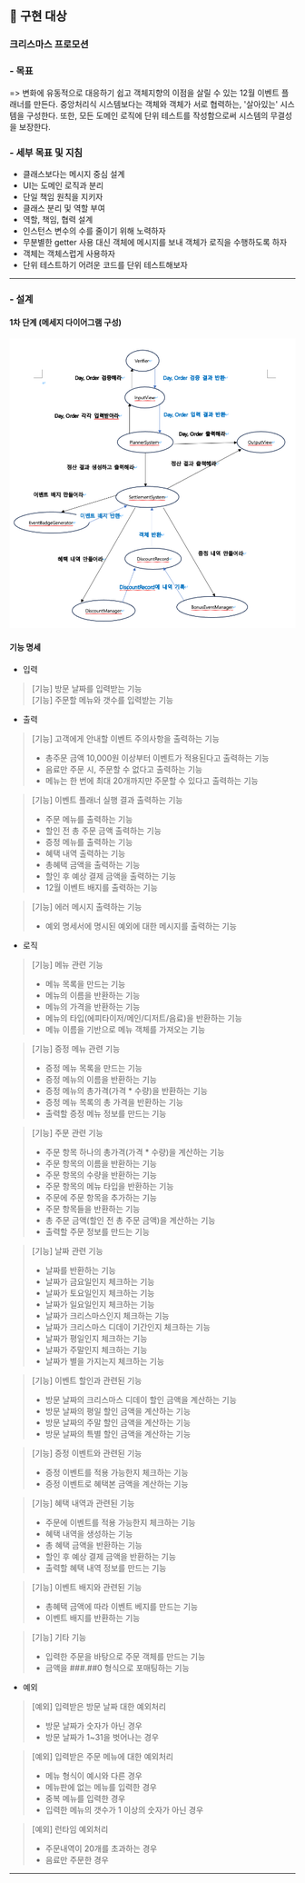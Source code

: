 ## 📝 구현 대상

### 크리스마스 프로모션

### - 목표

=> 변화에 유동적으로 대응하기 쉽고 객체지향의 이점을 살릴 수 있는 12월 이벤트 플래너를 만든다.
중앙처리식 시스템보다는 객체와 객체가 서로 협력하는, '살아있는' 시스템을 구성한다. 또한, 모든 도메인 로직에 단위 테스트를 작성함으로써 시스템의 무결성을 보장한다.

### - 세부 목표 및 지침

- 클래스보다는 메시지 중심 설계
- UI는 도메인 로직과 분리
- 단일 책임 원칙을 지키자
- 클래스 분리 및 역할 부여
- 역할, 책임, 협력 설계
- 인스턴스 변수의 수를 줄이기 위해 노력하자
- 무분별한 getter 사용 대신 객체에 메시지를 보내 객체가 로직을 수행하도록 하자
- 객체는 객체스럽게 사용하자
- 단위 테스트하기 어려운 코드를 단위 테스트해보자

---

### - 설계

#### 1차 단계 (메세지 다이어그램 구성)

<img src="image/xmas_promo_3rd_msg.png">

#### 기능 명세

- 입력

> [기능] 방문 날짜를 입력받는 기능<br>
> [기능] 주문할 메뉴와 갯수를 입력받는 기능<br>

- 출력

> [기능] 고객에게 안내할 이벤트 주의사항을 출력하는 기능
> - 총주문 금액 10,000원 이상부터 이벤트가 적용된다고 출력하는 기능<br>
> - 음료만 주문 시, 주문할 수 없다고 출력하는 기능<br>
> - 메뉴는 한 번에 최대 20개까지만 주문할 수 있다고 출력하는 기능<br>

> [기능] 이벤트 플래너 실행 결과 출력하는 기능
> - 주문 메뉴를 출력하는 기능<br>
> - 할인 전 총 주문 금액 출력하는 기능<br>
> - 증정 메뉴를 출력하는 기능<br>
> - 혜택 내역 출력하는 기능<br>
> - 총혜택 금액을 출력하는 기능<br>
> - 할인 후 예상 결제 금액을 출력하는 기능<br>
> - 12월 이벤트 배지를 출력하는 기능<br>

> [기능] 에러 메시지 출력하는 기능
> - 예외 명세서에 명시된 예외에 대한 메시지를 출력하는 기능

- 로직

> [기능] 메뉴 관련 기능 <br>
> - 메뉴 목록을 만드는 기능<br>
> - 메뉴의 이름을 반환하는 기능 <br>
> - 메뉴의 가격을 반환하는 기능 <br>
> - 메뉴의 타입(에피타이저/메인/디저트/음료)을 반환하는 기능<br>
> - 메뉴 이름을 기반으로 메뉴 객체를 가져오는 기능<br>

> [기능] 증정 메뉴 관련 기능 <br>
> - 증정 메뉴 목록을 만드는 기능<br>
> - 증정 메뉴의 이름을 반환하는 기능<br>
> - 증정 메뉴의 총가격(가격 * 수량)을 반환하는 기능<br>
> - 증정 메뉴 목록의 총 가격을 반환하는 기능<br>
> - 출력할 증정 메뉴 정보를 만드는 기능<br>

> [기능] 주문 관련 기능 <br>
> - 주문 항목 하나의 총가격(가격 * 수량)을 계산하는 기능<br>
> - 주문 항목의 이름을 반환하는 기능<br>
> - 주문 항목의 수량을 반환하는 기능<br>
> - 주문 항목의 메뉴 타입을 반환하는 기능<br>
> - 주문에 주문 항목을 추가하는 기능 <br>
> - 주문 항목들을 반환하는 기능 <br>
> - 총 주문 금액(할인 전 총 주문 금액)을 계산하는 기능<br>
> - 출력할 주문 정보를 만드는 기능<br>

> [기능] 날짜 관련 기능 <br>
> - 날짜를 반환하는 기능<br>
> - 날짜가 금요일인지 체크하는 기능<br>
> - 날짜가 토요일인지 체크하는 기능<br>
> - 날짜가 일요일인지 체크하는 기능<br>
> - 날짜가 크리스마스인지 체크하는 기능<br>
> - 날짜가 크리스마스 디데이 기간인지 체크하는 기능<br>
> - 날짜가 평일인지 체크하는 기능<br>
> - 날짜가 주말인지 체크하는 기능<br>
> - 날짜가 별을 가지는지 체크하는 기능<br>

> [기능] 이벤트 할인과 관련된 기능 <br>
> - 방문 날짜의 크리스마스 디데이 할인 금액을 계산하는 기능<br>
> - 방문 날짜의 평일 할인 금액을 계산하는 기능<br>
> - 방문 날짜의 주말 할인 금액을 계산하는 기능<br>
> - 방문 날짜의 특별 할인 금액을 계산하는 기능<br>

> [기능] 증정 이벤트와 관련된 기능 <br>
> - 증정 이벤트를 적용 가능한지 체크하는 기능<br>
> - 증정 이벤트로 혜택본 금액을 계산하는 기능<br>

> [기능] 혜택 내역과 관련된 기능 <br>
> - 주문에 이벤트를 적용 가능한지 체크하는 기능<br>
> - 혜택 내역을 생성하는 기능 <br>
> - 총 혜택 금액을 반환하는 기능<br>
> - 할인 후 예상 결제 금액을 반환하는 기능<br>
> - 출력할 혜택 내역 정보를 만드는 기능<br>

> [기능] 이벤트 배지와 관련된 기능<br>
> - 총혜택 금액에 따라 이벤트 베지를 만드는 기능<br>
> - 이벤트 배지를 반환하는 기능<br>

> [기능] 기타 기능 <br>
> - 입력한 주문을 바탕으로 주문 객체를 만드는 기능<br>
> - 금액을 ###.##0 형식으로 포매팅하는 기능<br>


- 예외
> [예외] 입력받은 방문 날짜 대한 예외처리
> - 방문 날짜가 숫자가 아닌 경우<br>
> - 방문 날짜가 1~31을 벗어나는 경우<br>

> [예외] 입력받은 주문 메뉴에 대한 예외처리
> - 메뉴 형식이 예시와 다른 경우<br>
> - 메뉴판에 없는 메뉴를 입력한 경우<br>
> - 중복 메뉴를 입력한 경우<br>
> - 입력한 메뉴의 갯수가 1 이상의 숫자가 아닌 경우<br>

> [예외] 런타임 예외처리
> - 주문내역이 20개를 초과하는 경우<br>
> - 음료만 주문한 경우<br>
  
---



